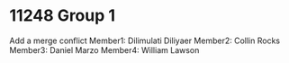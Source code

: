 # 11248 Group 1
Add a merge conflict
Member1: Dilimulati Diliyaer 
Member2: Collin Rocks 
Member3: Daniel Marzo 
Member4: William Lawson
